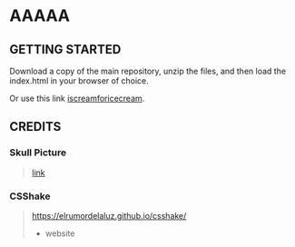 # AAAAA

## GETTING STARTED

Download a copy of the main repository, unzip the files, and then load the index.html in your browser of choice.

Or use this link [iscreamforicecream](https://kingofcaves.github.io/AAAAA/).

## CREDITS

### Skull Picture

> [link](https://images-na.ssl-images-amazon.com/images/I/71zAwng1MNL._SL1200_.jpg)

### CSShake

> https://elrumordelaluz.github.io/csshake/
>   - website